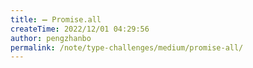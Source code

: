 ```yaml
---
title: ➖ Promise.all
createTime: 2022/12/01 04:29:56
author: pengzhanbo
permalink: /note/type-challenges/medium/promise-all/
---
```

